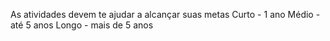 As atividades devem te ajudar a alcançar suas metas
Curto - 1 ano
Médio - até 5 anos
Longo - mais de 5 anos